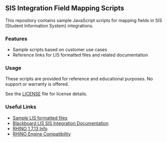 ## SIS Integration Field Mapping Scripts

This repository contains sample JavaScript scripts for mapping fields in SIS (Student Information System) integrations.

### Features
- Sample scripts based on customer use cases
- Reference links for LIS formatted files and related documentation

### Usage
These scripts are provided for reference and educational purposes. No support or warranty is offered.

See the [LICENSE](LICENSE) file for license details.

### Useful Links
- [Sample LIS formatted files](https://github.com/blackboard/bbdn-lis_samples)
- [Blackboard LIS SIS Integration Documentation](https://help.blackboard.com/Learn/Administrator/SaaS/Integrations/Student_Information_System/SIS_Integration_Types/LIS)
- [RHINO 1.7.13 Info](https://p-bakker.github.io/rhino/releases/new_in_rhino_1.7.13.html)
- [RHINO Engine Compatibility](https://mozilla.github.io/rhino/compat/engines.html)
